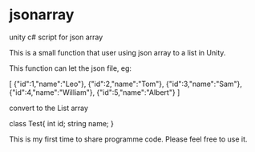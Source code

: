 # jsonarray
unity c# script for json array

This is a small function that user using json array to a list in Unity.

This function can let the json file, eg:

[
	{"id":1,"name":"Leo"},
	{"id":2,"name":"Tom"},
	{"id":3,"name":"Sam"},
	{"id":4,"name":"William"},
	{"id":5,"name":"Albert"}
]

convert to the List<Test> array

class Test{
    int id;
    string name;
}

This is my first time to share programme code. Please feel free to use it.
